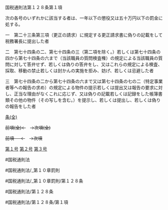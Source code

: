 
国税通則法第１２８条第１項

次の各号のいずれかに該当する者は、一年以下の懲役又は五十万円以下の罰金に処する。

一　第二十三条第三項（更正の請求）に規定する更正請求書に偽りの記載をして税務署長に提出した者

二　第七十四条の二、第七十四条の三（第二項を除く。）若しくは第七十四条の四から第七十四条の六まで（当該職員の質問検査権）の規定による当該職員の質問に対して答弁せず、若しくは偽りの答弁をし、又はこれらの規定による検査、採取、移動の禁止若しくは封かんの実施を拒み、妨げ、若しくは忌避した者

三　第七十四条の二から第七十四条の六まで又は第七十四条の七の二（特定事業者等への報告の求め）の規定による物件の提示若しくは提出又は報告の要求に対し、正当な理由がなくこれに応じず、又は偽りの記載若しくは記録をした帳簿書類その他の物件（その写しを含む。）を提示し、若しくは提出し、若しくは偽りの報告をした者

[条(全)](国税通則法＿＿＿＿＿第１２８条_.md)

~~前項(全)←~~　~~→次項(全)~~

~~前項 　 ←~~　~~→次項~~

[第１号](国税通則法＿＿＿＿＿第１２８条第１項第１号.md)  [第２号](国税通則法＿＿＿＿＿第１２８条第１項第２号.md)  [第３号](国税通則法＿＿＿＿＿第１２８条第１項第３号.md)  

#国税通則法

#国税通則法/_第１０章罰則

#国税通則法/_第１０章罰則/第１２８条

#国税通則法/第１２８条

#国税通則法/第１２８条/第１項


